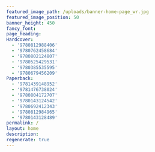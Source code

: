 ```yaml
---
featured_image_path: /uploads/banner-home-page_wr.jpg
featured_image_position: 50
banner_height: 450
fancy_font:
page_heading:
Hardcover:
  - '9780812988406'
  - '9780762458684'
  - '9780802124807'
  - '9780525429531'
  - '9780385535595'
  - '9780679456209'
Paperback:
  - '9781439148952'
  - '9781476738024'
  - '9780804172707'
  - '9780143124542'
  - '9780692412343'
  - '9780812984965'
  - '9780143128489'
permalink: /
layout: home
description:
regenerate: true
---
```



